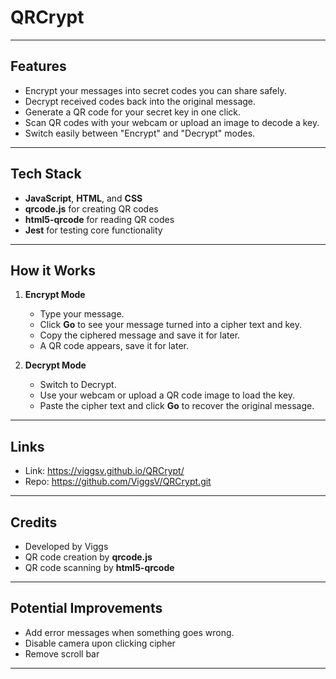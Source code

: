 # QRCrypt

---

## Features

- Encrypt your messages into secret codes you can share safely.
- Decrypt received codes back into the original message.
- Generate a QR code for your secret key in one click.
- Scan QR codes with your webcam or upload an image to decode a key.
- Switch easily between "Encrypt" and "Decrypt" modes.

---

## Tech Stack

- **JavaScript**, **HTML**, and **CSS**
- **qrcode.js** for creating QR codes
- **html5-qrcode** for reading QR codes
- **Jest** for testing core functionality

---

## How it Works

1. **Encrypt Mode**

   - Type your message.
   - Click **Go** to see your message turned into a cipher text and key.
   - Copy the ciphered message and save it for later.
   - A QR code appears, save it for later.

2. **Decrypt Mode**

   - Switch to Decrypt.
   - Use your webcam or upload a QR code image to load the key.
   - Paste the cipher text and click **Go** to recover the original message.

---

## Links

- Link: https://viggsv.github.io/QRCrypt/
- Repo: https://github.com/ViggsV/QRCrypt.git

---

## Credits

- Developed by Viggs
- QR code creation by **qrcode.js**
- QR code scanning by **html5-qrcode**

---

## Potential Improvements

- Add error messages when something goes wrong.
- Disable camera upon clicking cipher
- Remove scroll bar

---


